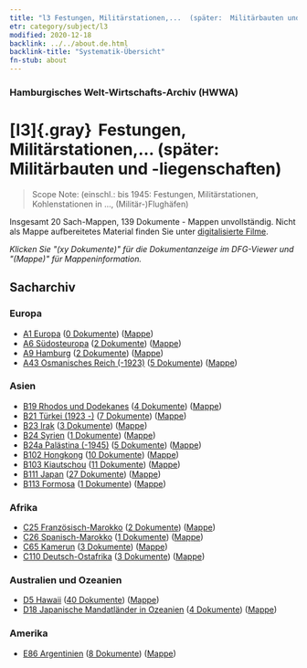 ```yaml
---
title: "l3 Festungen, Militärstationen,...  (später:  Militärbauten und -liegenschaften)"
etr: category/subject/l3
modified: 2020-12-18
backlink: ../../about.de.html
backlink-title: "Systematik-Übersicht"
fn-stub: about
---
```


### Hamburgisches Welt-Wirtschafts-Archiv (HWWA)
# [l3]{.gray}&#8201; Festungen, Militärstationen,...  (später:  Militärbauten und -liegenschaften)&#160; 


> Scope Note: (einschl.: bis 1945: Festungen, Militärstationen, Kohlenstationen in ...,  (Militär-)Flughäfen)



Insgesamt 20 Sach-Mappen, 139 Dokumente - Mappen unvollständig.
Nicht als Mappe aufbereitetes Material finden Sie unter [digitalisierte Filme](/film/h1_sh).

_Klicken Sie "(xy Dokumente)" für die Dokumentanzeige im DFG-Viewer und "(Mappe)" für Mappeninformation._

## Sacharchiv




### Europa

- [A1 Europa](../../../geo/about.de.html#A1) (<a href="https://dfg-viewer.de/show/?tx_dlf[id]=https://pm20.zbw.eu/mets/sh/1408xx/140892/1447xx/144773/public.mets.de.xml" target="_blank">0 Dokumente</a>) ([Mappe](http://purl.org/pressemappe20/folder/sh/140892,144773))
- [A6 Südosteuropa](../../../geo/about.de.html#A6) (<a href="https://dfg-viewer.de/show/?tx_dlf[id]=https://pm20.zbw.eu/mets/sh/1409xx/140900/1447xx/144773/public.mets.de.xml" target="_blank">2 Dokumente</a>) ([Mappe](http://purl.org/pressemappe20/folder/sh/140900,144773))
- [A9 Hamburg](../../../geo/about.de.html#A9) (<a href="https://dfg-viewer.de/show/?tx_dlf[id]=https://pm20.zbw.eu/mets/sh/1409xx/140905/1447xx/144773/public.mets.de.xml" target="_blank">2 Dokumente</a>) ([Mappe](http://purl.org/pressemappe20/folder/sh/140905,144773))
- [A43 Osmanisches Reich (-1923)](../../../geo/about.de.html#A43) (<a href="https://dfg-viewer.de/show/?tx_dlf[id]=https://pm20.zbw.eu/mets/sh/1410xx/141034/1447xx/144773/public.mets.de.xml" target="_blank">5 Dokumente</a>) ([Mappe](http://purl.org/pressemappe20/folder/sh/141034,144773))

### Asien

- [B19 Rhodos und Dodekanes](../../../geo/about.de.html#B19) (<a href="https://dfg-viewer.de/show/?tx_dlf[id]=https://pm20.zbw.eu/mets/sh/1411xx/141106/1447xx/144773/public.mets.de.xml" target="_blank">4 Dokumente</a>) ([Mappe](http://purl.org/pressemappe20/folder/sh/141106,144773))
- [B21 Türkei (1923 -)](../../../geo/about.de.html#B21) (<a href="https://dfg-viewer.de/show/?tx_dlf[id]=https://pm20.zbw.eu/mets/sh/1411xx/141111/1447xx/144773/public.mets.de.xml" target="_blank">7 Dokumente</a>) ([Mappe](http://purl.org/pressemappe20/folder/sh/141111,144773))
- [B23 Irak](../../../geo/about.de.html#B23) (<a href="https://dfg-viewer.de/show/?tx_dlf[id]=https://pm20.zbw.eu/mets/sh/1411xx/141113/1447xx/144773/public.mets.de.xml" target="_blank">3 Dokumente</a>) ([Mappe](http://purl.org/pressemappe20/folder/sh/141113,144773))
- [B24 Syrien](../../../geo/about.de.html#B24) (<a href="https://dfg-viewer.de/show/?tx_dlf[id]=https://pm20.zbw.eu/mets/sh/1411xx/141114/1447xx/144773/public.mets.de.xml" target="_blank">1 Dokumente</a>) ([Mappe](http://purl.org/pressemappe20/folder/sh/141114,144773))
- [B24a Palästina (-1945)](../../../geo/about.de.html#B24a) (<a href="https://dfg-viewer.de/show/?tx_dlf[id]=https://pm20.zbw.eu/mets/sh/1411xx/141115/1447xx/144773/public.mets.de.xml" target="_blank">5 Dokumente</a>) ([Mappe](http://purl.org/pressemappe20/folder/sh/141115,144773))
- [B102 Hongkong](../../../geo/about.de.html#B102) (<a href="https://dfg-viewer.de/show/?tx_dlf[id]=https://pm20.zbw.eu/mets/sh/1412xx/141268/1447xx/144773/public.mets.de.xml" target="_blank">10 Dokumente</a>) ([Mappe](http://purl.org/pressemappe20/folder/sh/141268,144773))
- [B103 Kiautschou](../../../geo/about.de.html#B103) (<a href="https://dfg-viewer.de/show/?tx_dlf[id]=https://pm20.zbw.eu/mets/sh/1261xx/126163/1447xx/144773/public.mets.de.xml" target="_blank">11 Dokumente</a>) ([Mappe](http://purl.org/pressemappe20/folder/sh/126163,144773))
- [B111 Japan](../../../geo/about.de.html#B111) (<a href="https://dfg-viewer.de/show/?tx_dlf[id]=https://pm20.zbw.eu/mets/sh/1412xx/141272/1447xx/144773/public.mets.de.xml" target="_blank">27 Dokumente</a>) ([Mappe](http://purl.org/pressemappe20/folder/sh/141272,144773))
- [B113 Formosa](../../../geo/about.de.html#B113) (<a href="https://dfg-viewer.de/show/?tx_dlf[id]=https://pm20.zbw.eu/mets/sh/1412xx/141274/1447xx/144773/public.mets.de.xml" target="_blank">1 Dokumente</a>) ([Mappe](http://purl.org/pressemappe20/folder/sh/141274,144773))

### Afrika

- [C25 Französisch-Marokko](../../../geo/about.de.html#C25) (<a href="https://dfg-viewer.de/show/?tx_dlf[id]=https://pm20.zbw.eu/mets/sh/1413xx/141358/1447xx/144773/public.mets.de.xml" target="_blank">2 Dokumente</a>) ([Mappe](http://purl.org/pressemappe20/folder/sh/141358,144773))
- [C26 Spanisch-Marokko](../../../geo/about.de.html#C26) (<a href="https://dfg-viewer.de/show/?tx_dlf[id]=https://pm20.zbw.eu/mets/sh/1413xx/141359/1447xx/144773/public.mets.de.xml" target="_blank">1 Dokumente</a>) ([Mappe](http://purl.org/pressemappe20/folder/sh/141359,144773))
- [C65 Kamerun](../../../geo/about.de.html#C65) (<a href="https://dfg-viewer.de/show/?tx_dlf[id]=https://pm20.zbw.eu/mets/sh/1414xx/141410/1447xx/144773/public.mets.de.xml" target="_blank">3 Dokumente</a>) ([Mappe](http://purl.org/pressemappe20/folder/sh/141410,144773))
- [C110 Deutsch-Ostafrika](../../../geo/about.de.html#C110) (<a href="https://dfg-viewer.de/show/?tx_dlf[id]=https://pm20.zbw.eu/mets/sh/1414xx/141471/1447xx/144773/public.mets.de.xml" target="_blank">3 Dokumente</a>) ([Mappe](http://purl.org/pressemappe20/folder/sh/141471,144773))

### Australien und Ozeanien

- [D5 Hawaii](../../../geo/about.de.html#D5) (<a href="https://dfg-viewer.de/show/?tx_dlf[id]=https://pm20.zbw.eu/mets/sh/1415xx/141595/1447xx/144773/public.mets.de.xml" target="_blank">40 Dokumente</a>) ([Mappe](http://purl.org/pressemappe20/folder/sh/141595,144773))
- [D18 Japanische Mandatländer in Ozeanien](../../../geo/about.de.html#D18) (<a href="https://dfg-viewer.de/show/?tx_dlf[id]=https://pm20.zbw.eu/mets/sh/1416xx/141618/1447xx/144773/public.mets.de.xml" target="_blank">4 Dokumente</a>) ([Mappe](http://purl.org/pressemappe20/folder/sh/141618,144773))

### Amerika

- [E86 Argentinien](../../../geo/about.de.html#E86) (<a href="https://dfg-viewer.de/show/?tx_dlf[id]=https://pm20.zbw.eu/mets/sh/1416xx/141692/1447xx/144773/public.mets.de.xml" target="_blank">8 Dokumente</a>) ([Mappe](http://purl.org/pressemappe20/folder/sh/141692,144773))


